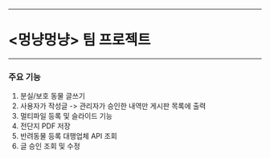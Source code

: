 * * *
# <멍냥멍냥> 팀 프로젝트
* * *

### 주요 기능
1. 분실/보호 동물 글쓰기 
2. 사용자가 작성글 -> 관리자가 승인한 내역만 게시판 목록에 출력
3. 멀티파일 등록 및 슬라이드 기능
4. 전단지 PDF 저장
5. 반려동물 등록 대행업체 API 조회
6. 글 승인 조회 및 수정 

